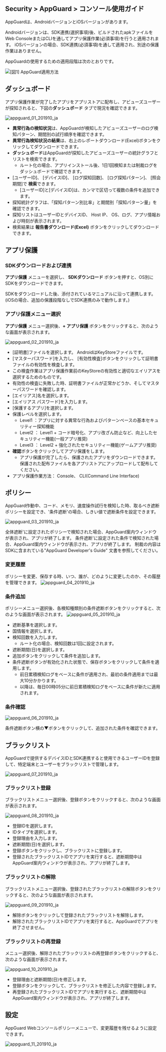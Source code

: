 ## Security > AppGuard > コンソール使用ガイド

AppGuardは、AndroidバージョンとiOSバージョンがあります。

Androidバージョンは、SDK連携(選択事項)後、ビルドされたapkファイルをWeb ConsoleまたはCLIを通してアプリ保護作業(必須事項)を行うと適用されます。
iOSバージョンの場合、SDK連携(必須事項)を通して適用され、別途の保護作業はありません。

AppGuardの使用するための適用段階は次のとおりです。

![[図1] AppGuard適用方法](http://static.toastoven.net/prod_appguard/figure1.png)

## ダッシュボード

アプリ保護作業が完了したアプリをアプリストアに配布し、アビューズユーザーが探知されると、下図の**ダッシュボード** タブで現況を確認できます。

![appguard_01_201910_ja](https://static.toastoven.net/prod_appguard/appguard_01_201910_ja.png)

- **異常行為の検知状況**は、AppGuardが検知したアビューズユーザーのログ検知パターン、期間別の試行順序を確認できます。
- **異常行為検知状況の結果**は、右上のレポートダウンロード(Excel)ボタンをクリックしてダウンロードできます。
- **ダッシュボード**はAppGuardが探知したアビューズユーザーの統計グラフとリストを検索できます。
    - ルート化の場合、アプリインストール後、1日1回検知または制裁ログをダッシュボードで確認できます。
- [ユーザーID]、 [デバイスID]、 [ログ探知回数]、 [ログ探知パターン]、 [照会期間]で **検索**できます。
    - [ユーザーID]と[デバイスID]は、カンマで区切って複数の条件を追加できます。
- 探知統計グラフは、「探知パターン別比率」と期間別「探知パターン量」を確認できます。
- 探知リストはユーザーIDとデバイスID、 Host IP、 OS、ログ、アプリ情報および時刻が表示されます。
- 検索結果は **報告書ダウンロード(Excel)** ボタンをクリックしてダウンロードできます。

## アプリ保護

### SDKダウンロードおよび連携

**アプリ保護** メニューを選択し、 **SDKダウンロード** ボタンを押すと、OS別にSDKをダウンロードできます。

SDKをダウンロードした後、添付されているマニュアルに沿って連携します。
(iOSの場合、追加の保護段階なしでSDK連携のみで動作します。)

### アプリ保護メニュー選択

**アプリ保護** メニュー選択後、**+ アプリ保護** ボタンをクリックすると、次のような画面が表示されます。

![appguard_02_201910_ja](https://static.toastoven.net/prod_appguard/appguard_02_201910_ja.png)

* [証明書]ファイルを選択します。 AndroidはKeyStoreファイルです。
* [マスターパスワード]を入力し、 [有効性検査]ボタンをクリックして証明書ファイルの有効性を検査します。
* この検査作業はアプリ保護作業前のKeyStoreの有効性と適切なエイリアスを選択するためのものです。
* 有効性の検査に失敗した時、証明書ファイルが正常かどうか、そしてマスターパスワードを確認します。
* [エイリアス]名を選択します。
* [エイリアス パスワード]を入力します。
* [保護するアプリ]を選択します。
* 保護レベルを選択します。
    - Level1 ：アプリに対する異常な行為およびパターンベースの基本セキュリティー探知機能
    - Level2 ： Level1 + コード暗号化、アプリ改ざん防止など、向上したセキュリティー機能(一般アプリ推奨)
    - Level3 ： Level2 + 強化されたセキュリティー機能(ゲームアプリ推奨)
* **確認**ボタンをクリックしてアプリ保護をします。
    - アプリ保護が完了したら、保護されたアプリをダウンロードできます。保護された配布ファイルを各アプリストアにアップロードして配布してください。
* アプリ保護作業方法： Console、 CLI(Command Line Interface)

## ポリシー

AppGuard作動中、コード、メモリ、速度操作試行を検知した時、取るべき遮断ポリシーを設定でき、'条件遮断'の場合、しきい値で遮断条件を設定できます。

![appguard_03_201910_ja](https://static.toastoven.net/prod_appguard/appguard_03_201910_ja.png)

全体遮断'に設定されたポリシーで検知された場合、AppGuard案内ウィンドウが表示され、アプリが終了します。
条件遮断'に設定された条件で検知された場合、AppGuard案内ウィンドウが表示され、アプリが終了します。
制裁の内容はSDKに含まれている"AppGuard Developer's Guide" 文書を参照してください。

### 変更履歴
ポリシーを変更、保存する時、いつ、誰が、どのように変更したのか、その履歴を管理できます。
![appguard_04_201910_ja](https://static.toastoven.net/prod_appguard/appguard_04_201910_ja.png)

### 条件追加
ポリシーメニュー選択後、各検知種類別の条件遮断ボタンをクリックすると、次のような画面が表示されます。
![appguard_05_201910_ja](https://static.toastoven.net/prod_appguard/appguard_05_201910_ja.png)

* 遮断基準を選択します。
* 国情報を選択します。
* 検知回数を入力します。
    - ルート化の場合、検知回数は1回に設定されます。
* 遮断期間(日)を選択します。
* 追加ボタンをクリックして条件を追加します。
* 条件遮断ボタンが有効化された状態で、保存ボタンをクリックして条件を適用します。
    - 前日累積検知ログをベースに条件が適用され、最初の条件適用までは最大10分かかります。
    - 以降は、毎日00時05分に前日累積検知ログをベースに条件が新たに適用されます。

### 条件確認

![appguard_06_201910_ja](https://static.toastoven.net/prod_appguard/appguard_06_201910_ja.png)

条件遮断ボタン横の▼ボタンをクリックして、追加された条件を確認できます。


## ブラックリスト

AppGuardで提供するデバイスIDとSDK連携すると使用できるユーザーIDを登録して、特定端末とユーザーをブラックリストで管理します。

![appguard_07_201910_ja](https://static.toastoven.net/prod_appguard/appguard_07_201910_ja.png)


### ブラックリスト登録

ブラックリストメニュー選択後、登録ボタンをクリックすると、次のような画面が表示されます。

![appguard_08_201910_ja](https://static.toastoven.net/prod_appguard/appguard_08_201910_ja.png)

* 登録IDを選択します。
* IDタイプを選択します。
* 登録理由を入力します。
* 遮断期間(日)を選択します。
* 登録ボタンをクリックし、ブラックリストに登録します。
* 登録されたブラックリストIDでアプリを実行すると、遮断期間中はAppGuard案内ウィンドウが表示され、アプリが終了します。

### ブラックリストの解除

ブラックリストメニュー選択後、登録されたブラックリストの解除ボタンをクリックすると、次のような画面が表示されます。

![appguard_09_201910_ja](https://static.toastoven.net/prod_appguard/appguard_09_201910_ja.png)

* 解除ボタンをクリックして登録されたブラックリストを解除します。
* 解除されたブラックリストIDでアプリを実行すると、AppGuardでアプリを終了させません。

### ブラックリストの再登録

メニュー選択後、解除されたブラックリストの再登録ボタンをクリックすると、次のような画面が表示されます。

![appguard_10_201910_ja](https://static.toastoven.net/prod_appguard/appguard_10_201910_ja.png)

* 登録理由と遮断期間(日)を修正します。
* 登録ボタンをクリックして、ブラックリストを修正した内容で登録します。
* 再登録されたブラックリストIDでアプリを実行すると、遮断期間中はAppGuard案内ウィンドウが表示され、アプリが終了します。

## 設定

AppGuard Webコンソールポリシーメニューで、変更履歴を残せるように設定できます。

![appguard_11_201910_ja](https://static.toastoven.net/prod_appguard/appguard_11_201910_ja.png)
